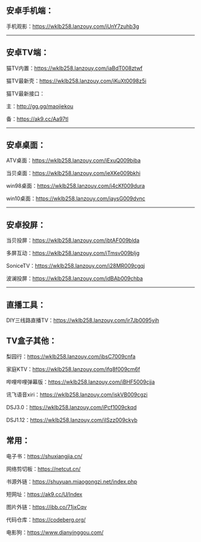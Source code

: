 安卓手机端：
-------
手机观影：https://wklb258.lanzouy.com/iUnY7zuhb3g

--------------------------------------------------------

安卓TV端：
-------
猫TV内置：https://wklb258.lanzouy.com/iaBdT008ztwf



猫TV最新壳：https://wklb258.lanzouy.com/iKuXt0098z5i


猫TV最新接口：

主：http://gg.gg/maojiekou

备：https://ak9.cc/Aa97tl

--------------------------------------------------------
安卓桌面：
-------
ATV桌面：https://wklb258.lanzouy.com/iExuQ009biba

当贝桌面：https://wklb258.lanzouy.com/ieXKe009bkhi

win98桌面：https://wklb258.lanzouy.com/i4cKf009dura

win10桌面：https://wklb258.lanzouy.com/iaysG009dvnc

--------------------------------------------------------
安卓投屏：
------
当贝投屏：https://wklb258.lanzouy.com/ibtAF009blda

多屏互动：https://wklb258.lanzouy.com/iTmsv009bljg

SoniceTV：https://wklb258.lanzouy.com/i28MR009cgqj

波澜投屏：https://wklb258.lanzouy.com/idBAb009chba

--------------------------------------------------------
直播工具：
-------
DIY三线路直播TV：https://wklb258.lanzouy.com/ir7Jb0095yih

TV盒子其他：
-------------
梨园行：https://wklb258.lanzouy.com/ibsC7009cnfa

家庭KTV：https://wklb258.lanzouy.com/ifq8f009cm6f

哔哩哔哩弹幕版：https://wklb258.lanzouy.com/iBHF5009cjja

讯飞语音xiri：https://wklb258.lanzouy.com/iskVB009cgzi

DSJ3.0：https://wklb258.lanzouy.com/iPcf1009ckqd

DSJ1.12：https://wklb258.lanzouy.com/iISzz009ckyb


常用：
---------
电子书：https://shuxiangjia.cn/

网络剪切板：https://netcut.cn/

书源外链：https://shuyuan.miaogongzi.net/index.php

短网址：https://ak9.cc/U/Index

图片外链：https://ibb.co/71jxCqv

代码仓库：https://codeberg.org/

电影狗：https://www.dianyinggou.com/

